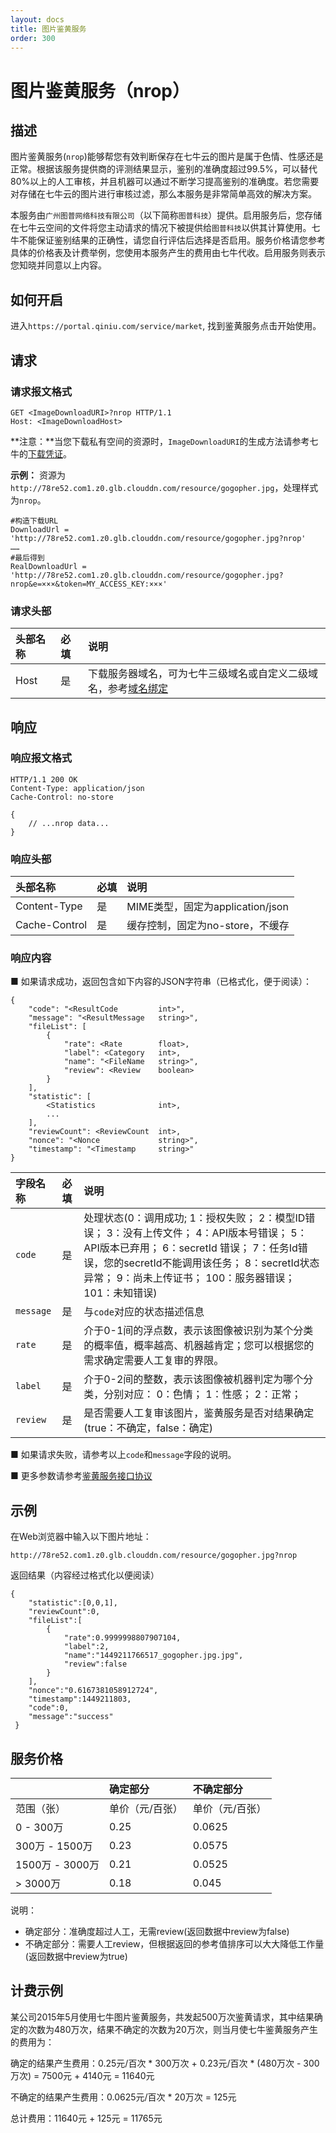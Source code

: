 ```yaml
---
layout: docs
title: 图片鉴黄服务
order: 300
---
```


<a id="nrop"></a>
# 图片鉴黄服务（nrop）

<a id="nrop-description"></a>
## 描述

图片鉴黄服务(`nrop`)能够帮您有效判断保存在七牛云的图片是属于色情、性感还是正常。根据该服务提供商的评测结果显示，鉴别的准确度超过99.5%，可以替代80%以上的人工审核，并且机器可以通过不断学习提高鉴别的准确度。若您需要对存储在七牛云的图片进行审核过滤，那么本服务是非常简单高效的解决方案。

本服务由`广州图普网络科技有限公司`（以下简称`图普科技`）提供。启用服务后，您存储在七牛云空间的文件将您主动请求的情况下被提供给`图普科技`以供其计算使用。七牛不能保证鉴别结果的正确性，请您自行评估后选择是否启用。服务价格请您参考具体的价格表及计费举例，您使用本服务产生的费用由七牛代收。启用服务则表示您知晓并同意以上内容。

<a id="nrop-open"></a>
## 如何开启

进入`https://portal.qiniu.com/service/market`, 找到鉴黄服务点击开始使用。

<a id="nrop-request"></a>
## 请求

<a id="nrop-request-syntax"></a>
### 请求报文格式

```
GET <ImageDownloadURI>?nrop HTTP/1.1
Host: <ImageDownloadHost>
```

**注意：**当您下载私有空间的资源时，`ImageDownloadURI`的生成方法请参考七牛的[下载凭证][download-tokenHref]。

**示例：**
资源为`http://78re52.com1.z0.glb.clouddn.com/resource/gogopher.jpg`，处理样式为`nrop`。

```
#构造下载URL
DownloadUrl = 'http://78re52.com1.z0.glb.clouddn.com/resource/gogopher.jpg?nrop'
……
#最后得到
RealDownloadUrl = 'http://78re52.com1.z0.glb.clouddn.com/resource/gogopher.jpg?nrop&e=×××&token=MY_ACCESS_KEY:×××'
```

<a id="nrop-request-header"></a>
### 请求头部

头部名称         | 必填 | 说明
:------------- | :--- | :------------------------------------------
Host           | 是   | 下载服务器域名，可为七牛三级域名或自定义二级域名，参考[域名绑定](http://kb.qiniu.com/53a48154 "域名绑定")


<a id="nrop-response"></a>
## 响应

<a id="nrop-response-syntax"></a>
### 响应报文格式

```
HTTP/1.1 200 OK
Content-Type: application/json
Cache-Control: no-store

{
    // ...nrop data...
}
```

<a id="nrop-response-header"></a>
### 响应头部

头部名称       | 必填 | 说明
:------------- | :--- | :------------------------------------------
Content-Type   | 是   | MIME类型，固定为application/json
Cache-Control  | 是   | 缓存控制，固定为no-store，不缓存

<a id="nrop-response-content"></a>
### 响应内容

■ 如果请求成功，返回包含如下内容的JSON字符串（已格式化，便于阅读）：  

```
{
	"code": "<ResultCode         int>",
	"message": "<ResultMessage   string>",
	"fileList": [
		{
			"rate": <Rate        float>,
			"label": <Category   int>,
			"name": "<FileName   string>",
			"review": <Review    boolean>
		}
	],
	"statistic": [
		<Statistics              int>,
		...
	],
	"reviewCount": <ReviewCount  int>,
	"nonce": "<Nonce             string>",
	"timestamp": "<Timestamp     string>"
}
```

字段名称        | 必填 | 说明                              
:------------ | :--- | :--------------------------------------------------------------------
`code`        | 是   | 处理状态(0：调用成功; 1：授权失败； 2：模型ID错误； 3：没有上传文件； 4：API版本号错误； 5：API版本已弃用； 6：secretId 错误； 7：任务Id错误，您的secretId不能调用该任务； 8：secretId状态异常； 9：尚未上传证书； 100：服务器错误； 101：未知错误)
`message`     | 是   | 与`code`对应的状态描述信息
`rate`        | 是   | 介于0-1间的浮点数，表示该图像被识别为某个分类的概率值，概率越高、机器越肯定；您可以根据您的需求确定需要人工复审的界限。
`label`       | 是   | 介于0-2间的整数，表示该图像被机器判定为哪个分类，分别对应： 0：色情； 1：性感； 2：正常；
`review`      | 是   | 是否需要人工复审该图片，鉴黄服务是否对结果确定(true：不确定，false：确定)

■ 如果请求失败，请参考以上`code`和`message`字段的说明。

■ 更多参数请参考[鉴黄服务接口协议](http://kb.qiniu.com/5qwcwawm "鉴黄服务接口协议")

<a id="nrop-samples"></a>
## 示例

在Web浏览器中输入以下图片地址：  

```
http://78re52.com1.z0.glb.clouddn.com/resource/gogopher.jpg?nrop
```

返回结果（内容经过格式化以便阅读）  

```
{
	"statistic":[0,0,1],
 	"reviewCount":0,
 	"fileList":[
 		{	
 			"rate":0.9999998807907104,
 	 		"label":2,
 	 		"name":"1449211766517_gogopher.jpg.jpg",
 	 		"review":false
 		}
 	],
 	"nonce":"0.6167381058912724",
 	"timestamp":1449211803,
 	"code":0,
 	"message":"success"
 }
 ```

<a id="nrop-price"></a>
## 服务价格

|                 | 确定部分      | 不确定部分       |
:---------------- | :------------ | :------------ |
|      范围（张）   | 单价（元/百张） | 单价（元/百张）  |
| 0 - 300万        |     0.25     |    0.0625     |
| 300万 - 1500万   |     0.23     |   0.0575       |
| 1500万 - 3000万  |     0.21     |    0.0525      |
| > 3000万         |     0.18     |    0.045      |

说明：

 * 确定部分：准确度超过人工，无需review(返回数据中review为false)
 * 不确定部分：需要人工review，但根据返回的参考值排序可以大大降低工作量(返回数据中review为true)

<a id="nrop-pirce-example"></a>
## 计费示例

某公司2015年5月使用七牛图片鉴黄服务，共发起500万次鉴黄请求，其中结果确定的次数为480万次，结果不确定的次数为20万次，则当月使七牛鉴黄服务产生的费用为：

确定的结果产生费用：0.25元/百次 * 300万次 + 0.23元/百次 * (480万次 - 300万次) = 7500元 + 4140元 = 11640元

不确定的结果产生费用：0.0625元/百次 * 20万次 = 125元

总计费用：11640元 + 125元 = 11765元

[download-tokenHref]: http://developer.qiniu.com/docs/v6/api/reference/security/download-token.html  "下载凭证"